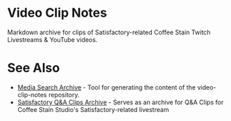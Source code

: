 # Video Clip Notes

Markdown archive for clips of Satisfactory-related Coffee Stain Twitch Livestreams & YouTube videos.

# See Also

* [Media Search Archive](https://github.com/Satisfactory-Clips-Archive/Media-Search-Archive) - Tool for generating the content of the video-clip-notes repository.
* [Satisfactory Q&A Clips Archive](https://archive.satisfactory.video/) - Serves as an archive for Q&A Clips for Coffee Stain Studio's Satisfactory-related livestream
